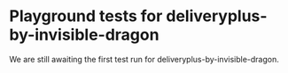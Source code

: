 # Playground tests for deliveryplus-by-invisible-dragon
We are still awaiting the first test run for deliveryplus-by-invisible-dragon.
